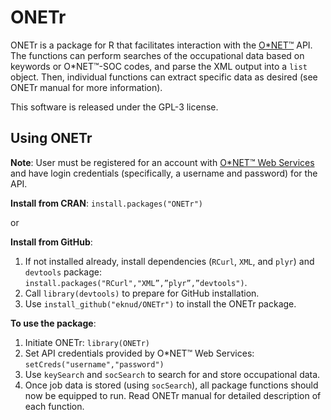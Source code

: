 ﻿ONETr
=====

ONETr is a package for R that facilitates interaction with the <a href="http://www.onetonline.org/" target="_blank">O\*NET™</a> API.  The functions can perform searches of the occupational data based on keywords or O\*NET™-SOC codes, and parse the XML output into a <code>list</code> object. Then, individual functions can extract specific data as desired (see ONETr manual for more information).

This software is released under the GPL-3 license.

Using ONETr
-----------
<b>Note</b>: User must be registered for an account with <a href="http://services.onetcenter.org/" target="_blank">O*NET™ Web Services</a> and have login credentials (specifically, a username and password) for the API.

<b>Install from CRAN</b>: <code>install.packages("ONETr")</code>

or

<b>Install from GitHub</b>:
<ol>
<li>If not installed already, install dependencies (<code>RCurl</code>, <code>XML</code>, and <code>plyr</code>) and <code>devtools</code> package: <code>install.packages("RCurl","XML”,”plyr”,”devtools")</code>.</li>
<li>Call <code>library(devtools)</code> to prepare for GitHub installation.</li>
<li>Use <code>install_github("eknud/ONETr")</code> to install the ONETr package.</li>
</ol>

<b>To use the package</b>:
<ol>
<li>Initiate ONETr: <code>library(ONETr)</code></li>
<li>Set API credentials provided by O*NET™ Web Services: <code>setCreds("username","password")</code></li>
<li>Use <code>keySearch</code> and <code>socSearch</code> to search for and store occupational data.</li>
<li>Once job data is stored (using <code>socSearch</code>), all package functions should now be equipped to run. Read ONETr manual for detailed description of each function.</li>
</ol>
